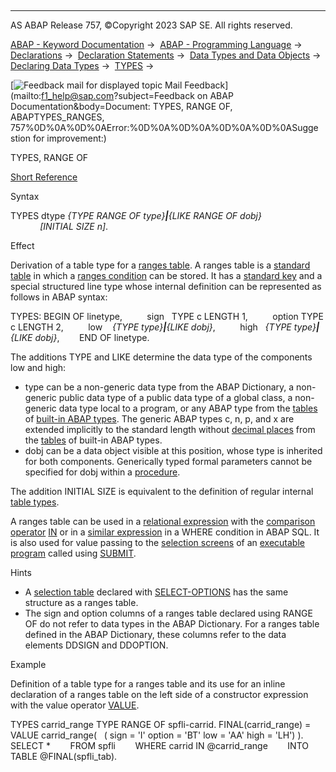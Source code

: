   

* * *

AS ABAP Release 757, ©Copyright 2023 SAP SE. All rights reserved.

[ABAP - Keyword Documentation](https://help.sap.com/doc/abapdocu_757_index_htm/7.57/en-US/abenabap.htm) →  [ABAP - Programming Language](https://help.sap.com/doc/abapdocu_757_index_htm/7.57/en-US/abenabap_reference.htm) →  [Declarations](https://help.sap.com/doc/abapdocu_757_index_htm/7.57/en-US/abendeclarations.htm) →  [Declaration Statements](https://help.sap.com/doc/abapdocu_757_index_htm/7.57/en-US/abenabap_declarations.htm) →  [Data Types and Data Objects](https://help.sap.com/doc/abapdocu_757_index_htm/7.57/en-US/abentypes_and_objects.htm) →  [Declaring Data Types](https://help.sap.com/doc/abapdocu_757_index_htm/7.57/en-US/abentypes_statements.htm) →  [TYPES](https://help.sap.com/doc/abapdocu_757_index_htm/7.57/en-US/abaptypes.htm) → 

 [![](Mail.gif?object=Mail.gif&sap-language=EN "Feedback mail for displayed topic") Mail Feedback](mailto:f1_help@sap.com?subject=Feedback on ABAP Documentation&body=Document: TYPES, RANGE OF, ABAPTYPES_RANGES, 757%0D%0A%0D%0AError:%0D%0A%0D%0A%0D%0A%0D%0ASugge
stion for improvement:)

TYPES, RANGE OF

[Short Reference](https://help.sap.com/doc/abapdocu_757_index_htm/7.57/en-US/abaptypes_shortref.htm)

Syntax

TYPES dtype *{*TYPE RANGE OF type*}**|**{*LIKE RANGE OF dobj*}*
            *\[*INITIAL SIZE n*\]*.

Effect

Derivation of a table type for a [ranges table](https://help.sap.com/doc/abapdocu_757_index_htm/7.57/en-US/abenranges_table_glosry.htm "Glossary Entry"). A ranges table is a [standard table](https://help.sap.com/doc/abapdocu_757_index_htm/7.57/en-US/abenstandard_table_glosry.htm "Glossary Entry") in which a [ranges condition](https://help.sap.com/doc/abapdocu_757_index_htm/7.57/en-US/abenranges_condition_glosry.htm "Glossary Entry") can be stored. It has a [standard key](https://help.sap.com/doc/abapdocu_757_index_htm/7.57/en-US/abenstandard_key_glosry.htm "Glossary Entry") and a special structured line type whose internal definition can be represented as follows in ABAP syntax:

TYPES: BEGIN OF linetype,
         sign   TYPE c LENGTH 1,
         option TYPE c LENGTH 2,
         low    *{*TYPE type*}**|**{*LIKE dobj*}*,
         high   *{*TYPE type*}**|**{*LIKE dobj*}*,
       END OF linetype.

The additions TYPE and LIKE determine the data type of the components low and high:

-   type can be a non-generic data type from the ABAP Dictionary, a non-generic public data type of a public data type of a global class, a non-generic data type local to a program, or any ABAP type from the [tables](https://help.sap.com/doc/abapdocu_757_index_htm/7.57/en-US/abenbuilt_in_types_complete.htm) of [built-in ABAP types](https://help.sap.com/doc/abapdocu_757_index_htm/7.57/en-US/abenbuiltin_abap_type_glosry.htm "Glossary Entry"). The generic ABAP types c, n, p, and x are extended implicitly to the standard length without [decimal places](https://help.sap.com/doc/abapdocu_757_index_htm/7.57/en-US/abendecimal_place_glosry.htm "Glossary Entry") from the [tables](https://help.sap.com/doc/abapdocu_757_index_htm/7.57/en-US/abenbuilt_in_types_complete.htm) of built-in ABAP types.
-   dobj can be a data object visible at this position, whose type is inherited for both components. Generically typed formal parameters cannot be specified for dobj within a [procedure](https://help.sap.com/doc/abapdocu_757_index_htm/7.57/en-US/abenprocedure_glosry.htm "Glossary Entry").

The addition INITIAL SIZE is equivalent to the definition of regular internal [table types](https://help.sap.com/doc/abapdocu_757_index_htm/7.57/en-US/abaptypes_itab.htm).

A ranges table can be used in a [relational expression](https://help.sap.com/doc/abapdocu_757_index_htm/7.57/en-US/abenrelational_expression_glosry.htm "Glossary Entry") with the [comparison operator](https://help.sap.com/doc/abapdocu_757_index_htm/7.57/en-US/abencomp_operator_glosry.htm "Glossary Entry") [IN](https://help.sap.com/doc/abapdocu_757_index_htm/7.57/en-US/abenlogexp_select_option.htm) or in a [similar expression](https://help.sap.com/doc/abapdocu_757_index_htm/7.57/en-US/abenwhere_logexp_seltab.htm) in a WHERE condition in ABAP SQL. It is also used for value passing to the [selection screens](https://help.sap.com/doc/abapdocu_757_index_htm/7.57/en-US/abenselection_screen_glosry.htm "Glossary Entry") of an [executable program](https://help.sap.com/doc/abapdocu_757_index_htm/7.57/en-US/abenexecutable_program_glosry.htm "Glossary Entry") called using [SUBMIT](https://help.sap.com/doc/abapdocu_757_index_htm/7.57/en-US/abapsubmit.htm).

Hints

-   A [selection table](https://help.sap.com/doc/abapdocu_757_index_htm/7.57/en-US/abenselection_table_glosry.htm "Glossary Entry") declared with [SELECT-OPTIONS](https://help.sap.com/doc/abapdocu_757_index_htm/7.57/en-US/abapselect-options.htm) has the same structure as a ranges table.
-   The sign and option columns of a ranges table declared using RANGE OF do not refer to data types in the ABAP Dictionary. For a ranges table defined in the ABAP Dictionary, these columns refer to the data elements DDSIGN and DDOPTION.

Example

Definition of a table type for a ranges table and its use for an inline declaration of a ranges table on the left side of a constructor expression with the value operator [VALUE](https://help.sap.com/doc/abapdocu_757_index_htm/7.57/en-US/abenconstructor_expression_value.htm).

TYPES carrid\_range TYPE RANGE OF spfli-carrid.
FINAL(carrid\_range) = VALUE carrid\_range(
  ( sign = 'I' option = 'BT' low = 'AA' high = 'LH') ).
SELECT \*
       FROM spfli
       WHERE carrid IN @carrid\_range
       INTO TABLE @FINAL(spfli\_tab).